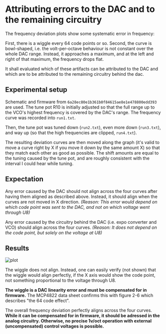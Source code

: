 Attributing errors to the DAC and to the remaining circuitry
============================================================

The frequency deviation plots show some systematic error in frequency:

First, there is a wiggle every 64 code points or so. Second, the curve
is bowl-shaped, i.e. the volt-per-octave behaviour is not constant over
the whole DAC range. Instead, it approaches a maximum, and at the left and
right of that maximum, the frequency drops flat.

It shall evaluated which of these artifacts can be attributed to the DAC
and which are to be attributed to the remaining circuitry behind the dac.

Experimental setup
------------------

Schematic and firmware from `6a28ec80e1b361b0f84615ae8e1e478800edd393`
are used. The tune pot R10 is initially adjusted so that the full range
up to the VCO's highest frequency is covered by the DAC's range. The
frequency curve was recorded into `run1.txt`.

Then, the tune pot was tuned down (`run2.txt`), even more down (`run3.txt`),
and way up (so that the high frequencies are clipped, `run4.txt`).

The resulting deviation curves are then moved along the graph (it's valid to
move a curve right by X if you move it down by the same amount X) so that
they match each other as good as possible. The shift amounts are equal to the
tuning caused by the tune pot, and are roughly consistent with the interval
I could hear while tuning.

Expectation
-----------

Any error caused by the DAC should not align across the four curves after
having them aligned as described above. Instead, it should align when
the curves are not moved in X direction. _(Reason: This error would depend
on which code point was sent to the DAC, and not on which voltage went
through U8)_

Any error caused by the circuitry behind the DAC (i.e. expo converter and VCO)
should align across the four curves. _(Reason: It does not depend on the code
point, but solely on the voltage at U8)_

Results
-------

![plot](plot.png)

The wiggle does not align. Instead, one can easily verify (not shown)
that the wiggle would align perfectly, if the X axis would show the code point,
not something proportional to the voltage through U8.

**The wiggle is a DAC linearity error and must be compensated for in firmware.**
The MCP4822 data sheet confirms this with figure 2-6 which describes "the 64 code
effect".

The overall frequency deviation perfectly aligns across the four curves.
**While it can be compensated for in firmware, it should be adressed in the
analog circuitry. Otherwise, no precise 1v/oct operation with external
(uncompensated) control voltages is possible.**
